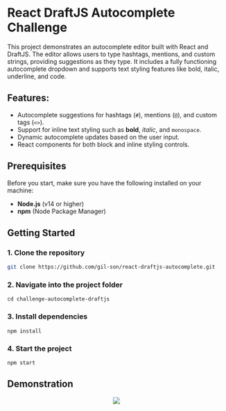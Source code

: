 # React DraftJS Autocomplete Challenge

This project demonstrates an autocomplete editor built with React and DraftJS. The editor allows users to type hashtags, mentions, and custom strings, providing suggestions as they type. It includes a fully functioning autocomplete dropdown and supports text styling features like bold, italic, underline, and code.

## Features:
- Autocomplete suggestions for hashtags (`#`), mentions (`@`), and custom tags (`<>`).
- Support for inline text styling such as **bold**, *italic*, and `monospace`.
- Dynamic autocomplete updates based on the user input.
- React components for both block and inline styling controls.

## Prerequisites

Before you start, make sure you have the following installed on your machine:
- **Node.js** (v14 or higher)
- **npm** (Node Package Manager)

## Getting Started

### 1. Clone the repository

```bash
git clone https://github.com/gil-son/react-draftjs-autocomplete.git
```

### 2. Navigate into the project folder

```
cd challenge-autocomplete-draftjs
```

### 3. Install dependencies
```
npm install
```

### 4. Start the project

```
npm start
```

## Demonstration


<div align="center">
  <img src="https://media3.giphy.com/media/v1.Y2lkPTc5MGI3NjExaGN1NHE3bHg4aDF5eHB3OWRkMDlnY2w5eGF2N2R4MjBwcWlsNDE5MSZlcD12MV9pbnRlcm5hbF9naWZfYnlfaWQmY3Q9Zw/1vuUlNng71iIt3ZAcC/giphy.gif">
</div>

